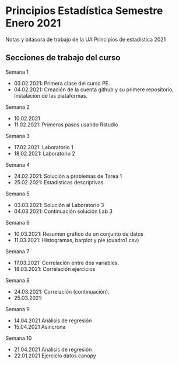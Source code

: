 # Principios Estadística Semestre Enero 2021
Notas y bitácora de trabajo de la UA Principios de estadística 2021


## Secciones de trabajo del curso

Semana 1
+ 03.02.2021: Primera clase del curso PE.
+ 04.02.2021: Creación de la cuenta github y su primere repositorio, Instalación de las plataformas.

Semana 2
+ 10.02.2021
+ 11.02.2021: Primeros pasos usando Rstudio

Semana 3
+ 17.02.2021: Laboratorio 1
+ 18.02.2021: Laboratorio 2

Semana 4
+ 24.02.2021: Solución a problemas de Tarea 1
+ 25.02.2021: Estadísticas descriptivas

Semana 5
+ 03.03.2021: Solución al Laboratorio 3
+ 04.03.2021: Continuación solución Lab 3

Semana 6
+ 10.03.2021: Resumen gráfico de un conjunto de datos
+ 11.03.2021: Histogramas, barplot y pie (cuadro1.csv)

Semana 7
+ 17.03.2021: Correlación entre dos variables.
+ 18.03.2021: Correlación ejercicios

Semana 8
+ 24.03.2021: Correlación (continuación).
+ 25.03.2021: 


Semana 9
+ 14.04.2021 Análisis de regresión
+ 15.04.2021 Asincrona

Semana 10
+ 21.04.2021 Análisis de regresión
+ 22.01.2021 Ejercicio datos canopy